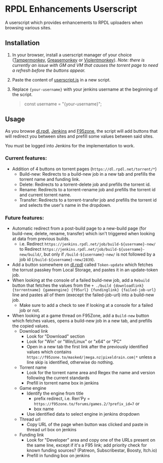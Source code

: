 # RPDL Enhancements Userscript

A userscript which provides enhancements to RPDL uploaders when browsing various sites.

## Installation

1. In your browser, install a userscript manager of your choice ([Tampermonkey](https://www.tampermonkey.net/index.php), [Greasemonkey](https://addons.mozilla.org/en-US/firefox/addon/greasemonkey/) or [Violentmonkey](https://violentmonkey.github.io/get-it/)). _Note: there is currently an issue with GM and VM that causes the torrent page to need a refresh before the buttons appear._

1. Paste the content of [userscript.js](https://git.rpdl.net/internal/rpdl-enhancement-userscript/raw/branch/main/userscript.js) in a new script.

1. Replace `{your-username}` with your jenkins username at the beginning of the script.
    > const username = "{your-username}";

## Usage
As you browse [dl.rpdl](https://dl.rpdl.net/), [Jenkins](https://jenkins.rpdl.net/) and [F95zone](https://f95zone.to/), the script will add buttons that will redirect you between sites and prefill some values between said sites.

You must be logged into Jenkins for the implementation to work.

### Current features:
- Addition of 4 buttons on torrent pages (`https://dl.rpdl.net/torrent/*`)
    * Build-new: Redirects to a build-new job in a new tab and prefills the torrent name and funding link.
    * Delete: Redirects to a torrent-delete job and prefills the torrent id.
    * Rename: Redirects to a torrent-rename job and prefills the torrent id and current torrent name.
    * Transfer: Redirects to a torrent-transfer job and prefills the torrent id and selects the user's name in the dropdown.

### Future features:
- Automatic redirect from a post-build page to a new-build page (for build-new, delete, rename, transfer) which isn't triggered when looking at data from previous builds.
    * i.e. Redirect `https://jenkins.rpdl.net/job/build-${username}-new/` to Redirect `https://jenkins.rpdl.net/job/build-${username}-new/build/`, but only if `/build-${username}-new/` is not followed by a job id (`/build-${username}-new/2839`).
- Add a button somewhere on [dl.rpdl](https://dl.rpdl.net) called `Token-update` which fetches the torrust passkey from Local Storage, and pastes it in an update-token job.
- When looking at the console of a failed build-new job, add a `Rebuild` button that fetches the values from the `+ ./build {downloadlink} {torrentname} {gameengine} {f95url} {fundinglink} {failed-job-url}` line and pastes all of them (execept the failed-job-url) into a build-new job.
    - Make sure to add a check to see if looking at a console for a failed job or not.
- When looking at a game thread on F95Zone, add a `Build-new` button which fetches values, opens a build-new job in a new tab, and prefills the copied values.
    - Download link
        * Look for "Download" section
        * Look for "Win" or "Win/Linux" or "x64" or "PC"
        * Open in a new tab the first link after the previously identified values which contains `https://f95zone.to/masked/|mega.nz|pixeldrain.com|*` unless a line skip is identified, otherwise do nothing.
    - Torrent name
        * Look for the torrent name area and Regex the name and version following the current standards
        * Prefill in torrent name box in jenkins
    - Game engine
        * Identify the engine from title
            - prefix redirect, i.e. Ren'Py = `https://f95zone.to/forums/games.2/?prefix_id=7`
            or 
            - box name
        * Use identified data to select engine in jenkins dropdown
    - Thread url
        * Copy URL of the page when button was clicked and paste in thread url box on jenkins
    - Funding link
        * Look for "Developer" area and copy one of the URLs present on the same line, except if it's a F95 link; add priority check for known funding sources? (Patreon, Subscribestar, Boosty, Itch.io)
        * Prefill in funding box on jenkins